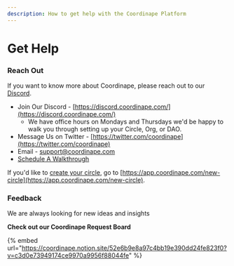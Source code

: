 ```yaml
---
description: How to get help with the Coordinape Platform
---
```


# Get Help

### Reach Out

If you want to know more about Coordinape, please reach out to our [Discord](https://discord.coordinape.com/).

* Join Our Discord - [https://discord.coordinape.com/](https://discord.coordinape.com/)
  * We have office hours on Mondays and Thursdays we'd be happy to walk you through setting up your Circle, Org, or DAO.
* Message Us on Twitter - [https://twitter.com/coordinape](https://twitter.com/coordinape)
* Email - [support@coordinape.com](mailto:support@coordinape.com)
* [Schedule A Walkthrough](https://calendly.com/zakku/coordinape-call)

If you'd like to [create your circle](../get-started/circles/creating-a-circle.md), go to [https://app.coordinape.com/new-circle](https://app.coordinape.com/new-circle).

### Feedback

We are always looking for new ideas and insights

**Check out our Coordinape Request Board**

{% embed url="https://coordinape.notion.site/52e6b9e8a97c4bb19e390dd24fe823f0?v=c3d0e73949174ce9970a9956f88044fe" %}
